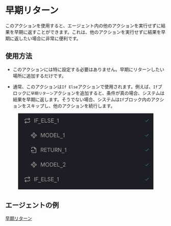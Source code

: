 # 早期リターン

このアクションを使用すると、エージェント内の他のアクションを実行せずに結果を早期に返すことができます。これは、他のアクションを実行せずに結果を早期に返したい場合に非常に便利です。

## 使用方法

* このアクションには特に設定する必要はありません。早期にリターンしたい場所に追加するだけです。

* 通常、このアクションは`If Else`アクションで使用されます。例えば、`If`ブロックに`早期リターン`アクションを追加すると、条件が真の場合、システムは結果を早期に返します。そうでない場合、システムは`If`ブロック内のアクションをスキップし、他のアクションを続行します。

<figure><img src="../../../../images/return.png"></figure>

## エージェントの例

[早期リターン](https://rebyte.ai/p/21b2295005587a5375d8/callable/6b342c4a4042ccc17e58/editor#3)